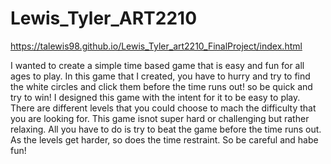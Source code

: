 # Lewis_Tyler_ART2210

 https://talewis98.github.io/Lewis_Tyler_art2210_FinalProject/index.html

I wanted to create a simple time based game that is easy and fun for all ages to play. In this game that I created, you have to hurry and try to find the white circles and click them before the time runs out! so be quick and try to win! I designed this game with the intent for it to be easy to play. There are different levels that you could choose to mach the difficulty that you are looking for. This game isnot super hard or challenging but rather relaxing. All you have to do is try to beat the game before the time runs out. As the levels get harder, so does the time restraint. So be careful and habe fun!

